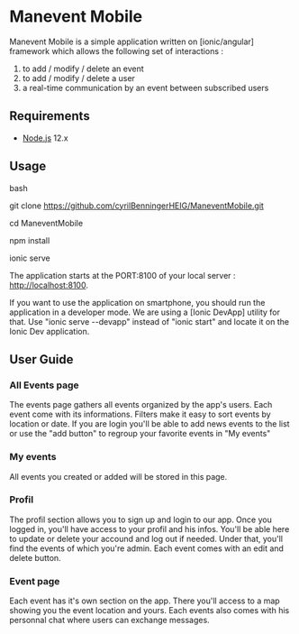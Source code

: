 # Manevent Mobile 

Manevent Mobile is a simple application written on [ionic/angular] framework which allows the following set of interactions : 

1. to add / modify / delete an event  
2. to add / modify / delete a user 
3. a real-time communication by an event between subscribed users 

## Requirements

* [Node.js](https://nodejs.org/) 12.x

## Usage

bash

git clone https://github.com/cyrilBenningerHEIG/ManeventMobile.git

cd ManeventMobile

npm install

ionic serve

The application starts at the PORT:8100 of your local server : [http://localhost:8100](http://localhost:8100).

If you want to use the application on smartphone, you should run the application in a developer mode. We are using a [Ionic DevApp] utility for that. Use "ionic serve --devapp" instead of "ionic start" and locate it on the Ionic Dev application.

## User Guide

### All Events page 

The events page gathers all events organized by the app's users. Each event come with its informations. Filters make it easy to sort events by location or date. If you are login you'll be able to add news events to the list or use the "add button" to regroup your favorite events in "My events" 

### My events 

All events you created or added will be stored in this page. 

### Profil 

The profil section allows you to sign up and login to our app. Once you logged in, you'll have access to your profil and his infos. You'll be able here to update or delete your accound and log out if needed. Under that, you'll find the events of which you're admin. Each event comes with an edit and delete button. 

### Event page

Each event has it's own section on the app. There you'll access to a map showing you the event location and yours. Each events also comes with his personnal chat where users can exchange messages. 
